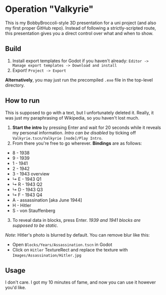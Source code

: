 # Operation "Valkyrie"

This is my BobbyBroccoli-style 3D presentation for a uni project (and also my first proper GitHub repo). Instead of following a strictly-scripted route, this presentation gives you a direct control over what and when to show.

## Build

1. Install export templates for Godot if you haven't already:
`Editor -> Manage export templates -> Download and install`
2. Export!
`Project -> Export`

**Alternatively**, you may just run the precompiled `.exe` file in the top-level directory.

## How to run

This is supposed to go with a text, but I unfortunately deleted it. Really, it was just my paraphrasing of Wikipedia, so you haven't lost much.

1. **Start the intro** by pressing Enter and wait for 20 seconds while it reveals my personal information. *Intro can be disabled* by ticking off `Valkyrie.tscn/Valkyrie [node]/Play Intro`.
2. From there you're free to go wherever. **Bindings** are as follows:
- 8 - 1938
- 9 - 1939
- 1 - 1941
- 2 - 1942
- 3 - 1943 overview
- ↳ E - 1943 Q1
- ↳ R - 1943 Q2
- ↳ D - 1943 Q3
- ↳ F - 1943 Q4
- A - assassination [aka June 1944]
- H - Hitler
- S - von Stauffenberg
3. To reveal data in blocks, press Enter. *1939 and 1941 blocks are supposed to be static.*

*Note*: Hitler's photo is blurred by default. You can remove blur like this:
- Open `Blocks/Years/Assassination.tscn` in Godot
- Click on `Hitler` TextureRect and replace the texture with `Images/Assassination/Hitler.jpg`

## Usage

I don't care. I got my 10 minutes of fame, and now you can use it however you'd like.